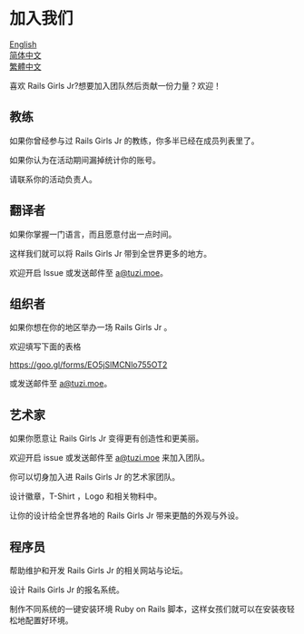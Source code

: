 # 加入我们
[English](https://github.com/railsgirlsjr/JoinUs/blob/master/README.md)  
[简体中文](https://github.com/railsgirlsjr/JoinUs/blob/master/README_Simplified-Chinese.md)  
[繁體中文](https://github.com/railsgirlsjr/JoinUs/blob/master/README_Traditional-Chinese.md)  

喜欢 Rails Girls Jr?想要加入团队然后贡献一份力量？欢迎！

## 教练
如果你曾经参与过 Rails Girls Jr 的教练，你多半已经在成员列表里了。

如果你认为在活动期间漏掉统计你的账号。

请联系你的活动负责人。

## 翻译者
如果你掌握一门语言，而且愿意付出一点时间。

这样我们就可以将 Rails Girls Jr 带到全世界更多的地方。

欢迎开启 Issue 或发送邮件至 a@tuzi.moe。

##  组织者
如果你想在你的地区举办一场 Rails Girls Jr 。

欢迎填写下面的表格

https://goo.gl/forms/EO5jSlMCNlo755OT2

或发送邮件至 a@tuzi.moe。

## 艺术家
如果你愿意让 Rails Girls Jr 变得更有创造性和更美丽。

欢迎开启 issue 或发送邮件至 a@tuzi.moe 来加入团队。

你可以切身加入进 Rails Girls Jr 的艺术家团队。

设计徽章，T-Shirt ，Logo 和相关物料中。

让你的设计给全世界各地的 Rails Girls Jr 带来更酷的外观与外设。

## 程序员
帮助维护和开发 Rails Girls Jr 的相关网站与论坛。

设计 Rails Girls Jr 的报名系统。

制作不同系统的一键安装环境 Ruby on Rails 脚本，这样女孩们就可以在安装夜轻松地配置好环境。
